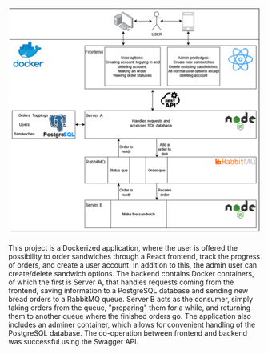 ![alt text](https://github.com/JoonasPel/compcs510-spring2023/blob/main/arch.PNG?raw=true)

This project is a Dockerized application, where the user is offered the possibility to order sandwiches through a React frontend, track the progress of orders, and create a user account. In addition to this, the admin user can create/delete sandwich options. The backend contains Docker containers, of which the first is Server A, that handles requests coming from the frontend, saving information to a PostgreSQL database and sending new bread orders to a RabbitMQ queue. Server B acts as the consumer, simply taking orders from the queue, "preparing" them for a while, and returning them to another queue where the finished orders go. The application also includes an adminer container, which allows for convenient handling of the PostgreSQL database. The co-operation between frontend and backend was successful using the Swagger API.